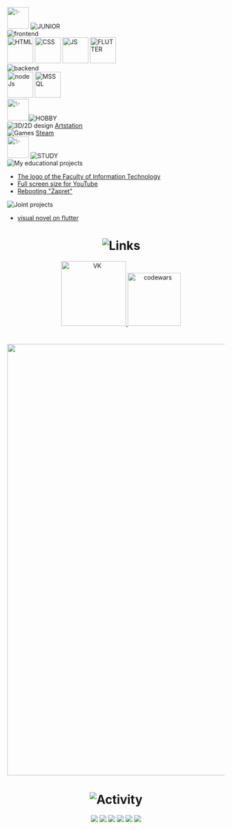 <html lang="en">
  <head>
    <meta charset="UTF-8">
    <meta name="viewport" content="width=device-width, initial-scale=1.0">
</head>
  
<body>

  <div>
    <div align="left">
      <img height="50px" decoding="async" loading="lazy" src="https://cdn-0.emojis.wiki/emoji-pics-lf/telegram/sparkles-telegram.gif" alt="✨">
        <img src="https://readme-typing-svg.demolab.com?font=Fira+Code&duration=1500&color=FCD049&size=30&vCenter=true&multiline=true&repeat=false&width=600&height=60&lines=JUNIOR" alt=" JUNIOR " />
          <br>
      <div>
        <img  src="https://readme-typing-svg.demolab.com?font=Fira+Code&duration=1500&color=CF970B&vCenter=true&multiline=true&repeat=false&width=600&height=30&lines=frontend" alt=" frontend"/>
          <div>
            <img height="60px" src = "https://github.com/user-attachments/assets/9cd9c919-5abc-4d1a-a988-0b445f155716" alt = "HTML">
            <img height="60px" src = "https://github.com/user-attachments/assets/8bc72044-0134-4974-a0bc-2b72c116843d" alt = "CSS">
            <img height="60px" src = "https://github.com/user-attachments/assets/74b2cc1b-7904-4000-ad86-4fd1ab4777e8" alt = "JS">
            <img height="60px" src = "https://github.com/user-attachments/assets/13882a86-460a-4e60-a29e-b9cc05f1b78f" alt = "FLUTTER">
          </div>
        <img  src="https://readme-typing-svg.demolab.com?font=Fira+Code&duration=1500&color=CF970B&vCenter=true&multiline=true&repeat=false&width=600&height=30&lines=backend" alt=" backend"/>
          <div>
            <img height="60px" src = "https://github.com/user-attachments/assets/5c6b0e2b-d507-43d0-b01b-d0850b0aec43" alt = "nodeJs">
            <img height="60px" src = "https://github.com/user-attachments/assets/4e32caba-ddcf-4896-9d23-33000a2876a7" alt = "MSSQL">
          </div>
      </div>
    </div>
    <div align="left">
      <img height="50px" decoding="async" loading="lazy" src="https://cdn-0.emojis.wiki/emoji-pics-lf/telegram/sparkles-telegram.gif" alt="✨"><img src="https://readme-typing-svg.demolab.com?font=Fira+Code&size=30&duration=1500&color=FCD049&vCenter=true&multiline=true&repeat=false&width=600&height=60&lines=HOBBY" alt=" HOBBY "/>
      <br>
     <img src="https://readme-typing-svg.demolab.com?font=Fira+Code&duration=1500&color=CF970B&vCenter=true&repeat=false&width=150&height=20&lines=3D%2F2D+design" alt=" 3D/2D design " />
      <a href ="https://www.artstation.com/lesssya4"> Artstation </a>
      <br>
      <img src="https://readme-typing-svg.demolab.com?font=Fira+Code&duration=1500&color=CF970B&vCenter=true&repeat=false&width=150&height=20&lines=Games" alt=" Games " />
      <a  href ="https://steamcommunity.com/profiles/76561198844137875/"> Steam </a>
    </div>
    <div align="left">
      <img height="50px" decoding="async" loading="lazy" src="https://cdn-0.emojis.wiki/emoji-pics-lf/telegram/sparkles-telegram.gif" alt="✨"> 
      <img src="https://readme-typing-svg.demolab.com?font=Fira+Code&duration=1500&color=FCD049&size=30&vCenter=true&multiline=true&repeat=false&width=600&height=60&lines=STUDY" alt=" STUDY " />
        <br>
      <img src="https://readme-typing-svg.demolab.com?font=Fira+Code&duration=1500&color=CF970B&vCenter=true&repeat=false&width=280&height=20&lines=My+educational+projects" alt=" My educational projects " /><br>
<ul>
    <li><a  href="https://github.com/Lesyalys/NVGU-LOGO"> The logo of the Faculty of Information Technology </a></li>
    <li><a  href="https://github.com/Lesyalys/YouTubeFullScreen/tree/main" > Full screen size for YouTube </a></li>
    <li><a  href="https://github.com/Lesyalys/RefreshZapret"> Rebooting "Zapret" </a></li>
</ul>
  <img src="https://readme-typing-svg.demolab.com?font=Fira+Code&duration=1500&color=CF970B&vCenter=true&repeat=false&width=280&height=20&lines=Joint+projects" alt=" Joint projects" /><br>
      <ul>
        <li><a  href="https://lesyalys.github.io/novella.io/">visual novel on flutter</a></li>
    </ul>
<ul>
      <div align = "center">
      <h1 align ="center"><img src="https://readme-typing-svg.demolab.com?font=Fira+Code&duration=1500&pause=1000&color=FCD049&center=true&vCenter=true&repeat=false&width=600&lines=Links" alt="Links" />
    </h1>
      <a href="https://vk.com/icrybabyi" target="_blank">
    <img height="150" src="https://github.com/user-attachments/assets/2c7eb515-9830-4b5d-bd52-5b4fc1dbb77e" alt = "VK">
      </a>
        <a href="https://www.codewars.com/users/Lesssya" target="_blank">
    <img height="123" src="https://github.com/user-attachments/assets/97e9725a-0eaa-40f8-adb4-e30766ef32d3" alt = "codewars">
      </a>
      </div>
    </div>
  </div>
<h1 align="center"><div align="center"><img width="1000" haight = "400" src = "https://github.com/user-attachments/assets/b8398068-21d3-4b6d-99ee-c35e4abb72fa">
  </div></a>
  </h1>
  <h1 align ="center"><img src="https://readme-typing-svg.demolab.com?font=Fira+Code&duration=1500&pause=1000&color=FCD049&center=true&vCenter=true&repeat=false&width=600&lines=Activity" alt="Activity" />
    </h1>
  
  <div align="center">
    <img src = "https://github.com/user-attachments/assets/bd7b0e82-198c-4ab6-b7ca-800fd7169fb9">
    <img src="http://github-profile-summary-cards.vercel.app/api/cards/profile-details?username=Lesyalys&theme=gruvbox">
    <img src="http://github-profile-summary-cards.vercel.app/api/cards/repos-per-language?username=Lesyalys&theme=gruvbox">
    <img src="http://github-profile-summary-cards.vercel.app/api/cards/most-commit-language?username=Lesyalys&theme=gruvbox">
    <img src="http://github-profile-summary-cards.vercel.app/api/cards/stats?username=Lesyalys&theme=gruvbox">
    <img src="http://github-profile-summary-cards.vercel.app/api/cards/productive-time?username=Lesyalys&theme=gruvbox&utcOffset=8">
  </div>
<br>


</body>


</html>

